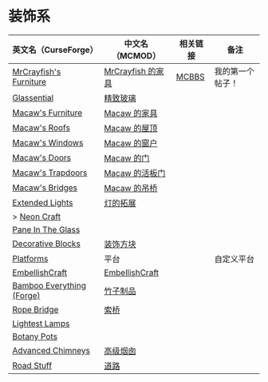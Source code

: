 # 装饰系

| 英文名（CurseForge）                                                                              | 中文名（MCMOD）                                          | 相关链接                                              | 备注             |
| ------------------------------------------------------------------------------------------------- | -------------------------------------------------------- | ----------------------------------------------------- | ---------------- |
| [MrCrayfish's Furniture](https://www.curseforge.com/minecraft/mc-mods/mrcrayfish-furniture-mod)   | [MrCrayfish 的家具](https://www.mcmod.cn/class/263.html) | [MCBBS](https://www.mcbbs.net/thread-321693-1-1.html) | 我的第一个帖子！ |
| [Glassential](https://www.curseforge.com/minecraft/mc-mods/glassential)                           | [精致玻璃](https://www.mcmod.cn/class/1769.html)         |                                                       |                  |
| [Macaw's Furniture](https://www.curseforge.com/minecraft/mc-mods/macaws-furniture)                | [Macaw 的家具](https://www.mcmod.cn/class/2573.html)     |                                                       |                  |
| [Macaw's Roofs](https://www.curseforge.com/minecraft/mc-mods/macaws-roofs)                        | [Macaw 的屋顶](https://www.mcmod.cn/class/2043.html)     |                                                       |                  |
| [Macaw's Windows](https://www.curseforge.com/minecraft/mc-mods/macaws-windows)                    | [Macaw 的窗户](https://www.mcmod.cn/class/2565.html)     |                                                       |                  |
| [Macaw's Doors](https://www.curseforge.com/minecraft/mc-mods/macaws-doors)                        | [Macaw 的门](https://www.mcmod.cn/class/2574.html)       |                                                       |                  |
| [Macaw's Trapdoors](https://www.curseforge.com/minecraft/mc-mods/macaws-trapdoors)                | [Macaw 的活板门](https://www.mcmod.cn/class/2918.html)   |                                                       |                  |
| [Macaw's Bridges](https://www.curseforge.com/minecraft/mc-mods/macaws-bridges)                    | [Macaw 的吊桥](https://www.mcmod.cn/class/2040.html)     |                                                       |                  |
| [Extended Lights](https://www.curseforge.com/minecraft/mc-mods/extended-lights-mod)               | [灯的拓展](https://www.mcmod.cn/class/2868.html)         |                                                       |                  |
| > [Neon Craft](https://www.curseforge.com/minecraft/mc-mods/neon-craft-mod)                       |                                                          |                                                       |                  |
| [Pane In The Glass](https://www.curseforge.com/minecraft/mc-mods/pane-in-the-glass)               |                                                          |                                                       |                  |
| [Decorative Blocks](https://www.curseforge.com/minecraft/mc-mods/decorative-blocks)               | [装饰方块](https://www.mcmod.cn/class/2900.html)         |                                                       |                  |
| [Platforms](https://www.curseforge.com/minecraft/mc-mods/platforms)                               | 平台                                                     |                                                       | 自定义平台       |
| [EmbellishCraft](https://www.curseforge.com/minecraft/mc-mods/embellishcraft)                     | [EmbellishCraft](https://www.mcmod.cn/class/3001.html)   |                                                       |                  |
| [Bamboo Everything (Forge)](https://www.curseforge.com/minecraft/mc-mods/bamboo-everything-forge) | [竹子制品](https://www.mcmod.cn/class/1819.html)         |                                                       |                  |
| [Rope Bridge](https://www.curseforge.com/minecraft/mc-mods/rope-bridge)                           | [索桥](https://www.mcmod.cn/class/1609.html)             |                                                       |                  |
| [Lightest Lamps](https://www.curseforge.com/minecraft/mc-mods/lightest-lamps)                     |                                                          |                                                       |                  |
| [Botany Pots](https://www.curseforge.com/minecraft/mc-mods/botany-pots)                           |                                                          |                                                       |                  |
| [Advanced Chimneys](https://www.curseforge.com/minecraft/mc-mods/advanced-chimneys)               | [高级烟囱](https://www.mcmod.cn/class/1437.html)         |                                                       |                  |
| [Road Stuff](https://www.curseforge.com/minecraft/mc-mods/road-stuff)                             | [道路](https://www.mcmod.cn/class/1418.html)             |                                                       |                  |